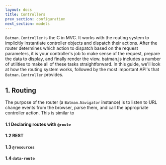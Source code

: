 ```yaml
---
layout: docs
title: Controllers
prev_section: configuration
next_section: models
---
```


`Batman.Controller` is the C in MVC. It works with the routing system to implicitly instantiate controller objects and dispatch their actions. After the router determines which action to dispatch based on the request parameters, it is your controller's job to make sense of the request, prepare the data to display, and finally render the view. batman.js includes a number of utilities to make all of these tasks straightforward. In this guide, we'll look at how the routing system works, followed by the most important API's that `Batman.Controller` provides.

## 1. Routing

The purpose of the router (a `Batman.Navigator` instance) is to listen to URL change events from the browser, parse them, and call the appropriate controller action. This is similar to

#### 1.1 Declaring routes with `@route`

#### 1.2 REST

#### 1.3 `@resources`

#### 1.4 `data-route`
